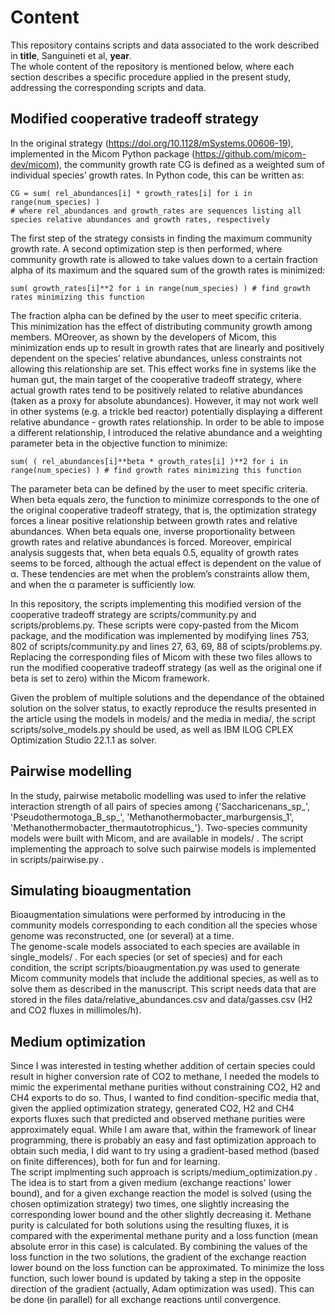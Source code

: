 # Content
This repository contains scripts and data associated to the work described in **title**, Sanguineti et al, **year**.  
The whole content of the repository is mentioned below, where each section describes a specific procedure applied in the present study, addressing the corresponding scripts and data. 
## Modified cooperative tradeoff strategy
In the original strategy (https://doi.org/10.1128/mSystems.00606-19), implemented in the Micom Python package (https://github.com/micom-dev/micom), the community growth rate CG is defined as a weighted sum of individual species’ growth rates. In Python code, this can be written as:
```
CG = sum( rel_abundances[i] * growth_rates[i] for i in range(num_species) )
# where rel_abundances and growth_rates are sequences listing all species relative abundances and growth rates, respectively
```
The first step of the strategy consists in finding the maximum community growth rate. A second optimization step is then performed, where community growth rate is allowed to take values down to a certain fraction alpha of its maximum and the squared sum of the growth rates is minimized:
```
sum( growth_rates[i]**2 for i in range(num_species) ) # find growth rates minimizing this function
```
The fraction alpha can be defined by the user to meet specific criteria.  
This minimization has the effect of distributing community growth among members. MOreover, as shown by the developers of Micom, this minimization ends up to result in growth rates that are linearly and positively dependent on the species’ relative abundances, unless constraints not allowing this relationship are set. This effect works fine in systems like the human gut, the main target of the cooperative tradeoff strategy, where actual growth rates tend to be positively related to relative abundances (taken as a proxy for absolute abundances). However, it may not work well in other systems (e.g. a trickle bed reactor) potentially displaying a different relative abundance - growth rates relationship. In order to be able to impose a different relationship, I introduced the relative abundance and a weighting parameter beta in the objective function to minimize:
```
sum( ( rel_abundances[i]**beta * growth_rates[i] )**2 for i in range(num_species) ) # find growth rates minimizing this function
```
The parameter beta can be defined by the user to meet specific criteria.  
When beta equals zero, the function to minimize corresponds to the one of the original cooperative tradeoff strategy, that is, the optimization strategy forces a linear positive relationship between growth rates and relative abundances. When beta equals one, inverse proportionality between growth rates and relative abundances is forced. Moreover, empirical analysis suggests that, when beta equals 0.5, equality of growth rates seems to be forced, although the actual effect is dependent on the value of α. These tendencies are met when the problem’s constraints allow them, and when the α parameter is sufficiently low.  

In this repository, the scripts implementing this modified version of the cooperative tradeoff strategy are scripts/community.py and scripts/problems.py. These scripts were copy-pasted from the Micom package, and the modification was implemented by modifying lines 753, 802 of scripts/community.py and lines 27, 63, 69, 88 of scipts/problems.py.  
Replacing the corresponding files of Micom with these two files allows to run the modified cooperative tradeoff strategy (as well as the original one if beta is set to zero) within the Micom framework.  

Given the problem of multiple solutions and the dependance of the obtained solution on the solver status, to exactly reproduce the results presented in the article using the models in models/ and the media in media/, the script scripts/solve_models.py should be used, as well as IBM ILOG CPLEX Optimization Studio 22.1.1 as solver.
## Pairwise modelling
In the study, pairwise metabolic modelling was used to infer the relative interaction strength of all pairs of species among {'Saccharicenans_sp_', 'Pseudothermotoga_B_sp_', 'Methanothermobacter_marburgensis_1', 'Methanothermobacter_thermautotrophicus_'}. Two-species community models were built with Micom, and are available in models/ .  The script implementing the approach to solve such pairwise models is implemented in scripts/pairwise.py .
## Simulating bioaugmentation
Bioaugmentation simulations were performed by introducing in the community models corresponding to each condition all the species whose genome was reconstructed, one (or several) at a time.  
The genome-scale models associated to each species are available in single_models/ . For each species (or set of species) and for each condition, the script scripts/bioaugmentation.py was used to generate Micom community models that include the additional species, as well as to solve them as described in the manuscript. This script needs data that are stored in the files data/relative_abundances.csv and data/gasses.csv (H2 and CO2 fluxes in millimoles/h).  
## Medium optimization
Since I was interested in testing whether addition of certain species could result in higher conversion rate of CO2 to methane, I needed the models to mimic the experimental methane purities without constraining CO2, H2 and CH4 exports to do so. Thus, I wanted to find condition-specific media that, given the applied optimization strategy, generated CO2, H2 and CH4 exports fluxes such that predicted and observed methane purities were approximately equal. While I am aware that, within the framework of linear programming, there is probably an easy and fast optimization approach to obtain such media, I did want to try using a gradient-based method (based on finite differences), both for fun and for learning.  
The script implmenting such approach is scripts/medium_optimization.py .  
The idea is to start from a given medium (exchange reactions' lower bound), and for a given exchange reaction the model is solved (using the chosen optimization strategy) two times, one slightly increasing the corresponding lower bound and the other slightly decreasing it. Methane purity is calculated for both solutions using the resulting fluxes, it is compared with the experimental methane purity and a loss function (mean absolute error in this case) is calculated. By combining the values of the loss function in the two solutions, the gradient of the exchange reaction lower bound on the loss function can be approximated. To minimize the loss function, such lower bound is updated by taking a step in the opposite direction of the gradient (actually, Adam optimization was used). This can be done (in parallel) for all exchange reactions until convergence.   

